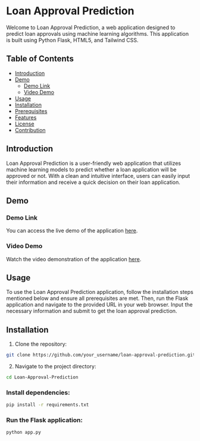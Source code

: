 # Loan Approval Prediction

Welcome to Loan Approval Prediction, a web application designed to predict loan approvals using machine learning algorithms. This application is built using Python Flask, HTML5, and Tailwind CSS.

## Table of Contents

- [Introduction](#introduction)
- [Demo](#demo)
  - [Demo Link](#demo-link)
  - [Video Demo](#video-demo)
- [Usage](#usage)
- [Installation](#installation)
- [Prerequisites](#prerequisites)
- [Features](#features)
- [License](#license)
- [Contribution](#contribution)

## Introduction

Loan Approval Prediction is a user-friendly web application that utilizes machine learning models to predict whether a loan application will be approved or not. With a clean and intuitive interface, users can easily input their information and receive a quick decision on their loan application.

## Demo

### Demo Link

You can access the live demo of the application [here](http://your-demo-link.com).

### Video Demo

Watch the video demonstration of the application [here](http://your-video-demo-link.com).

## Usage

To use the Loan Approval Prediction application, follow the installation steps mentioned below and ensure all prerequisites are met. Then, run the Flask application and navigate to the provided URL in your web browser. Input the necessary information and submit to get the loan approval prediction.

## Installation

1. Clone the repository:

```bash
git clone https://github.com/your_username/loan-approval-prediction.git
```

2. Navigate to the project directory:

```bash
cd Loan-Approval-Prediction

```
### Install dependencies:
```bash
pip install -r requirements.txt
```

### Run the Flask application:
```bash
python app.py
```


